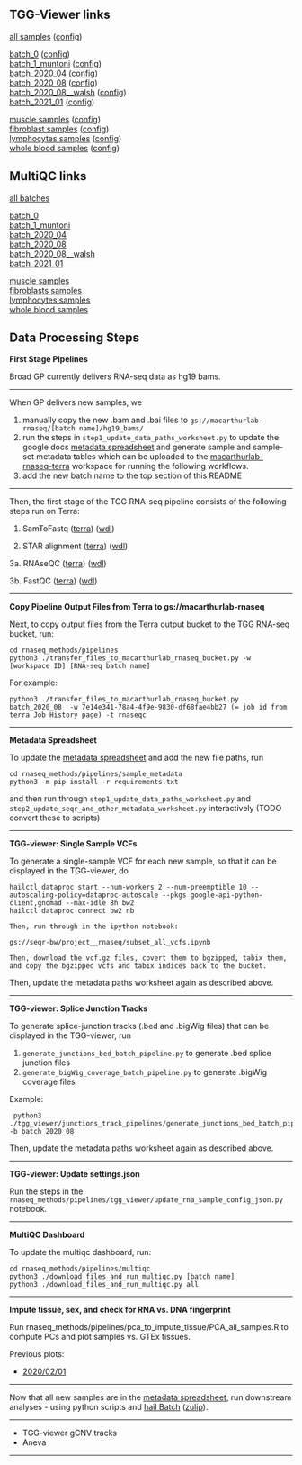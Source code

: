 
## TGG-Viewer links

[all samples](http://tgg-viewer.broadinstitute.org/#locus=chr21:45988674-45991233&settingsUrl=~'https*3a*2f*2fraw.githubusercontent.com*2fmacarthur-lab*2frnaseq-methods*2fmaster*2fpipelines*2ftgg_viewer*2fconfigs*2fall_rnaseq_samples.json)  ([config](https://github.com/macarthur-lab/rnaseq-methods/blob/master/pipelines/tgg_viewer/configs/all_rnaseq_samples.json))
    
[batch_0](http://tgg-viewer.broadinstitute.org/#locus=chr21:45988674-45991233&settingsUrl=~'https*3a*2f*2fraw.githubusercontent.com*2fmacarthur-lab*2frnaseq-methods*2fmaster*2fpipelines*2ftgg_viewer*2fconfigs*2foriginal_rnaseq_samples.json)  ([config](https://github.com/macarthur-lab/rnaseq-methods/blob/master/pipelines/tgg_viewer/configs/original_rnaseq_samples.json))  
[batch_1_muntoni](http://tgg-viewer.broadinstitute.org/#locus=chr21:45988674-45991233&settingsUrl=~'https*3a*2f*2fraw.githubusercontent.com*2fmacarthur-lab*2frnaseq-methods*2fmaster*2fpipelines*2ftgg_viewer*2fconfigs*2fmuntoni_rnaseq_samples.json)  ([config](https://github.com/macarthur-lab/rnaseq-methods/blob/master/pipelines/tgg_viewer/configs/muntoni_rnaseq_samples.json))  
[batch_2020_04](http://tgg-viewer.broadinstitute.org/#locus=chr21:45988674-45991233&settingsUrl=~'https*3a*2f*2fraw.githubusercontent.com*2fmacarthur-lab*2frnaseq-methods*2fmaster*2fpipelines*2ftgg_viewer*2fconfigs*2f2020_04_rnaseq_samples.json)  ([config](https://github.com/macarthur-lab/rnaseq-methods/blob/master/pipelines/tgg_viewer/configs/2020_04_rnaseq_samples.json))  
[batch_2020_08](http://tgg-viewer.broadinstitute.org/#locus=chr21:45988674-45991233&settingsUrl=~'https*3a*2f*2fraw.githubusercontent.com*2fmacarthur-lab*2frnaseq-methods*2fmaster*2fpipelines*2ftgg_viewer*2fconfigs*2f2020_08_rnaseq_samples.json)  ([config](https://github.com/macarthur-lab/rnaseq-methods/blob/master/pipelines/tgg_viewer/configs/2020_08_rnaseq_samples.json))  
[batch_2020_08__walsh](https://tgg-viewer.broadinstitute.org/#locus=chr21:45988674-45991233&settingsUrl=~'https*3a*2f*2fraw.githubusercontent.com*2fmacarthur-lab*2frnaseq-methods*2fmaster*2fpipelines*2ftgg_viewer*2fconfigs*2f2020_08__walsh_rnaseq_samples.json)  ([config](https://github.com/macarthur-lab/rnaseq-methods/blob/master/pipelines/tgg_viewer/configs/2020_08__walsh_rnaseq_samples.json))  
[batch_2021_01](http://tgg-viewer.broadinstitute.org/#locus=chr21:45988674-45991233&settingsUrl=~'https*3a*2f*2fraw.githubusercontent.com*2fmacarthur-lab*2frnaseq-methods*2fmaster*2fpipelines*2ftgg_viewer*2fconfigs*2f2021_01_rnaseq_samples.json)  ([config](https://github.com/macarthur-lab/rnaseq-methods/blob/master/pipelines/tgg_viewer/configs/2021_01_rnaseq_samples.json))  
  
[muscle samples](http://tgg-viewer.broadinstitute.org/#locus=chr21:45988674-45991233&settingsUrl=~'https*3a*2f*2fraw.githubusercontent.com*2fmacarthur-lab*2frnaseq-methods*2fmaster*2fpipelines*2ftgg_viewer*2fconfigs*2fmuscle_rnaseq_samples.json)  ([config](https://github.com/macarthur-lab/rnaseq-methods/blob/master/pipelines/tgg_viewer/configs/muscle_rnaseq_samples.json))  
[fibroblast samples](http://tgg-viewer.broadinstitute.org/#locus=chr21:45988674-45991233&settingsUrl=~'https*3a*2f*2fraw.githubusercontent.com*2fmacarthur-lab*2frnaseq-methods*2fmaster*2fpipelines*2ftgg_viewer*2fconfigs*2ffibroblasts_rnaseq_samples.json)  ([config](https://github.com/macarthur-lab/rnaseq-methods/blob/master/pipelines/tgg_viewer/configs/fibroblasts_rnaseq_samples.json))   
[lymphocytes samples](http://tgg-viewer.broadinstitute.org/#locus=chr21:45988674-45991233&settingsUrl=~'https*3a*2f*2fraw.githubusercontent.com*2fmacarthur-lab*2frnaseq-methods*2fmaster*2fpipelines*2ftgg_viewer*2fconfigs*2flymphocytes_rnaseq_samples.json)  ([config](https://github.com/macarthur-lab/rnaseq-methods/blob/master/pipelines/tgg_viewer/configs/lymphocytes_rnaseq_samples.json))   
[whole blood samples](http://tgg-viewer.broadinstitute.org/#locus=chr21:45988674-45991233&settingsUrl=~'https*3a*2f*2fraw.githubusercontent.com*2fmacarthur-lab*2frnaseq-methods*2fmaster*2fpipelines*2ftgg_viewer*2fconfigs*2fwhole_blood_rnaseq_samples.json)  ([config](https://github.com/macarthur-lab/rnaseq-methods/blob/master/pipelines/tgg_viewer/configs/whole_blood_rnaseq_samples.json))  

## MultiQC links
[all batches](https://macarthur-lab.github.io/rnaseq-methods/pipelines/multiqc/all.html)  

[batch_0](https://macarthur-lab.github.io/rnaseq-methods/pipelines/multiqc/batch_0.html)   
[batch_1_muntoni](https://macarthur-lab.github.io/rnaseq-methods/pipelines/multiqc/batch_1_muntoni.html)  
[batch_2020_04](https://macarthur-lab.github.io/rnaseq-methods/pipelines/multiqc/batch_2020_04.html)   
[batch_2020_08](https://macarthur-lab.github.io/rnaseq-methods/pipelines/multiqc/batch_2020_08.html)   
[batch_2020_08__walsh](https://macarthur-lab.github.io/rnaseq-methods/pipelines/multiqc/batch_2020_08__walsh.html)   
[batch_2021_01](https://macarthur-lab.github.io/rnaseq-methods/pipelines/multiqc/batch_2021_01.html)   

[muscle samples](https://macarthur-lab.github.io/rnaseq-methods/pipelines/multiqc/muscle.html)   
[fibroblasts samples](https://macarthur-lab.github.io/rnaseq-methods/pipelines/multiqc/fibroblasts.html)   
[lymphocytes samples](https://macarthur-lab.github.io/rnaseq-methods/pipelines/multiqc/lymphocytes.html)   
[whole blood samples](https://macarthur-lab.github.io/rnaseq-methods/pipelines/multiqc/whole_blood.html)   


## Data Processing Steps

**First Stage Pipelines**

Broad GP currently delivers RNA-seq data as hg19 bams.
   
---
When GP delivers new samples, we 
1. manually copy the new .bam and .bai files to `gs://macarthurlab-rnaseq/[batch name]/hg19_bams/`
2. run the steps in `step1_update_data_paths_worksheet.py` to update the google docs [metadata spreadsheet](https://docs.google.com/spreadsheets/d/1S3l28tZqFmzqqwqi_BCzuIkaVFmZz9eGpGtqtH5eVoo/edit#gid=421510693) 
and generate sample and sample-set metadata tables which can be uploaded to the [macarthurlab-rnaseq-terra](https://app.terra.bio/#workspaces/macarthurlab-rnaseq-terra/macarthurlab-rnaseq-terra/workflows) 
workspace for running the following workflows.  
3. add the new batch name to the top section of this README      
---
Then, the first stage of the TGG RNA-seq pipeline consists of the following steps run on Terra:
  1. SamToFastq 
    ([terra](https://app.terra.bio/#workspaces/macarthurlab-rnaseq-terra/macarthurlab-rnaseq-terra/workflows/broadinstitute_gtex/samtofastq_v1-0_BETA_cfg))
    ([wdl](https://portal.firecloud.org/?return=terra#methods/broadinstitute_gtex/samtofastq_v1-0_BETA/6/wdl))
  
  2. STAR alignment
    ([terra](https://app.terra.bio/#workspaces/macarthurlab-rnaseq-terra/macarthurlab-rnaseq-terra/workflows/broadinstitute_gtex/star_v1-0_BETA_cfg))
    ([wdl](https://portal.firecloud.org/?return=terra#methods/broadinstitute_gtex/star_v1-0_BETA/7/wdl))

  3a. RNAseQC
    ([terra](https://app.terra.bio/#workspaces/macarthurlab-rnaseq-terra/macarthurlab-rnaseq-terra/workflows/broadinstitute_gtex/rnaseqc2_v1-0_BETA_cfg))
    ([wdl](https://portal.firecloud.org/?return=terra#methods/broadinstitute_gtex/rnaseqc2_v1-0_BETA/2/wdl))
  
  3b. FastQC
    ([terra](https://app.terra.bio/#workspaces/macarthurlab-rnaseq-terra/macarthurlab-rnaseq-terra/workflows/sanand/FastQC))
    ([wdl](https://portal.firecloud.org/?return=terra#methods/sanand/FastQC/1/wdl))


---
 
**Copy Pipeline Output Files from Terra to gs://macarthurlab-rnaseq**

Next, to copy output files from the Terra output bucket to the TGG RNA-seq bucket, run:
```
cd rnaseq_methods/pipelines
python3 ./transfer_files_to_macarthurlab_rnaseq_bucket.py -w [workspace ID] [RNA-seq batch name]
```
For example:
```
python3 ./transfer_files_to_macarthurlab_rnaseq_bucket.py batch_2020_08  -w 7e14e341-78a4-4f9e-9830-df68fae4bb27 (= job id from terra Job History page) -t rnaseqc
```

---


**Metadata Spreadsheet**

To update the [metadata spreadsheet](https://docs.google.com/spreadsheets/d/1S3l28tZqFmzqqwqi_BCzuIkaVFmZz9eGpGtqtH5eVoo/edit#gid=421510693) 
and add the new file paths, run 

```
cd rnaseq_methods/pipelines/sample_metadata
python3 -m pip install -r requirements.txt
```
and then run through `step1_update_data_paths_worksheet.py` and `step2_update_seqr_and_other_metadata_worksheet.py` 
interactively
(TODO convert these to scripts) 
 
---

**TGG-viewer: Single Sample VCFs**

To generate a single-sample VCF for each new sample, so that it can be displayed in the TGG-viewer, do
```
hailctl dataproc start --num-workers 2 --num-preemptible 10 --autoscaling-policy=dataproc-autoscale --pkgs google-api-python-client,gnomad --max-idle 8h bw2
hailctl dataproc connect bw2 nb

Then, run through in the ipython notebook:

gs://seqr-bw/project__rnaseq/subset_all_vcfs.ipynb
 
Then, download the vcf.gz files, covert them to bgzipped, tabix them, and copy the bgzipped vcfs and tabix indices back to the bucket. 
```

Then, update the metadata paths worksheet again as described above.

---

**TGG-viewer: Splice Junction Tracks**

To generate splice-junction tracks (.bed and .bigWig files) that can be displayed in the TGG-viewer, run 
1. `generate_junctions_bed_batch_pipeline.py` to generate .bed splice junction files
2. `generate_bigWig_coverage_batch_pipeline.py` to generate .bigWig coverage files 

Example:
```
 python3 ./tgg_viewer/junctions_track_pipelines/generate_junctions_bed_batch_pipeline.py -b batch_2020_08
```

Then, update the metadata paths worksheet again as described above.

---

**TGG-viewer: Update settings.json**

Run the steps in the `rnaseq_methods/pipelines/tgg_viewer/update_rna_sample_config_json.py` notebook.

---

**MultiQC Dashboard**

To update the multiqc dashboard, run:

```
cd rnaseq_methods/pipelines/multiqc
python3 ./download_files_and_run_multiqc.py [batch name]
python3 ./download_files_and_run_multiqc.py all
``` 

---
**Impute tissue, sex, and check for RNA vs. DNA fingerprint**

Run rnaseq_methods/pipelines/pca_to_impute_tissue/PCA_all_samples.R to compute PCs and plot samples vs. GTEx tissues.

Previous plots:
* [2020/02/01](file:///Users/weisburd/project__rnaseq/code/rnaseq_methods/pipelines/pca_to_impute_tissue/20210210__all_samples_and_GTEx_PCA.html)

---
Now that all new samples are in the  [metadata spreadsheet](https://docs.google.com/spreadsheets/d/1S3l28tZqFmzqqwqi_BCzuIkaVFmZz9eGpGtqtH5eVoo/edit#gid=421510693),
run downstream analyses - using python scripts and [hail Batch](https://hail.is/docs/batch/api.html) ([zulip](https://hail.zulipchat.com/#narrow/stream/223457-Batch-support)).
    
---

- TGG-viewer gCNV tracks
- Aneva

---



